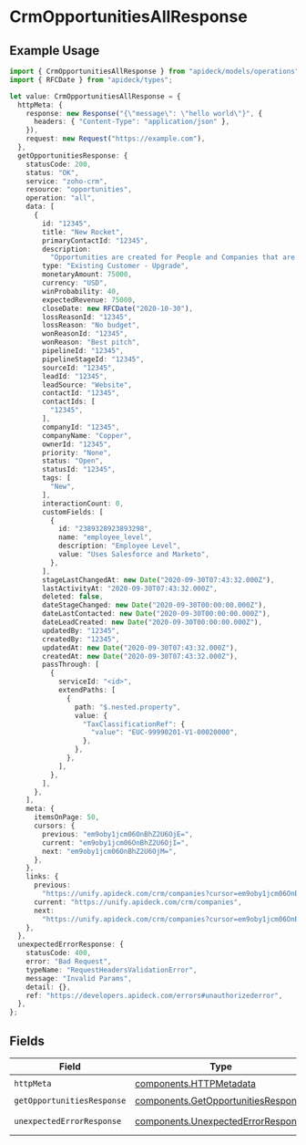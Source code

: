 # CrmOpportunitiesAllResponse

## Example Usage

```typescript
import { CrmOpportunitiesAllResponse } from "apideck/models/operations";
import { RFCDate } from "apideck/types";

let value: CrmOpportunitiesAllResponse = {
  httpMeta: {
    response: new Response("{\"message\": \"hello world\"}", {
      headers: { "Content-Type": "application/json" },
    }),
    request: new Request("https://example.com"),
  },
  getOpportunitiesResponse: {
    statusCode: 200,
    status: "OK",
    service: "zoho-crm",
    resource: "opportunities",
    operation: "all",
    data: [
      {
        id: "12345",
        title: "New Rocket",
        primaryContactId: "12345",
        description:
          "Opportunities are created for People and Companies that are interested in buying your products or services. Create Opportunities for People and Companies to move them through one of your Pipelines.",
        type: "Existing Customer - Upgrade",
        monetaryAmount: 75000,
        currency: "USD",
        winProbability: 40,
        expectedRevenue: 75000,
        closeDate: new RFCDate("2020-10-30"),
        lossReasonId: "12345",
        lossReason: "No budget",
        wonReasonId: "12345",
        wonReason: "Best pitch",
        pipelineId: "12345",
        pipelineStageId: "12345",
        sourceId: "12345",
        leadId: "12345",
        leadSource: "Website",
        contactId: "12345",
        contactIds: [
          "12345",
        ],
        companyId: "12345",
        companyName: "Copper",
        ownerId: "12345",
        priority: "None",
        status: "Open",
        statusId: "12345",
        tags: [
          "New",
        ],
        interactionCount: 0,
        customFields: [
          {
            id: "2389328923893298",
            name: "employee_level",
            description: "Employee Level",
            value: "Uses Salesforce and Marketo",
          },
        ],
        stageLastChangedAt: new Date("2020-09-30T07:43:32.000Z"),
        lastActivityAt: "2020-09-30T07:43:32.000Z",
        deleted: false,
        dateStageChanged: new Date("2020-09-30T00:00:00.000Z"),
        dateLastContacted: new Date("2020-09-30T00:00:00.000Z"),
        dateLeadCreated: new Date("2020-09-30T00:00:00.000Z"),
        updatedBy: "12345",
        createdBy: "12345",
        updatedAt: new Date("2020-09-30T07:43:32.000Z"),
        createdAt: new Date("2020-09-30T07:43:32.000Z"),
        passThrough: [
          {
            serviceId: "<id>",
            extendPaths: [
              {
                path: "$.nested.property",
                value: {
                  "TaxClassificationRef": {
                    "value": "EUC-99990201-V1-00020000",
                  },
                },
              },
            ],
          },
        ],
      },
    ],
    meta: {
      itemsOnPage: 50,
      cursors: {
        previous: "em9oby1jcm06OnBhZ2U6OjE=",
        current: "em9oby1jcm06OnBhZ2U6OjI=",
        next: "em9oby1jcm06OnBhZ2U6OjM=",
      },
    },
    links: {
      previous:
        "https://unify.apideck.com/crm/companies?cursor=em9oby1jcm06OnBhZ2U6OjE%3D",
      current: "https://unify.apideck.com/crm/companies",
      next:
        "https://unify.apideck.com/crm/companies?cursor=em9oby1jcm06OnBhZ2U6OjM",
    },
  },
  unexpectedErrorResponse: {
    statusCode: 400,
    error: "Bad Request",
    typeName: "RequestHeadersValidationError",
    message: "Invalid Params",
    detail: {},
    ref: "https://developers.apideck.com/errors#unauthorizederror",
  },
};
```

## Fields

| Field                                                                                      | Type                                                                                       | Required                                                                                   | Description                                                                                |
| ------------------------------------------------------------------------------------------ | ------------------------------------------------------------------------------------------ | ------------------------------------------------------------------------------------------ | ------------------------------------------------------------------------------------------ |
| `httpMeta`                                                                                 | [components.HTTPMetadata](../../models/components/httpmetadata.md)                         | :heavy_check_mark:                                                                         | N/A                                                                                        |
| `getOpportunitiesResponse`                                                                 | [components.GetOpportunitiesResponse](../../models/components/getopportunitiesresponse.md) | :heavy_minus_sign:                                                                         | Opportunities                                                                              |
| `unexpectedErrorResponse`                                                                  | [components.UnexpectedErrorResponse](../../models/components/unexpectederrorresponse.md)   | :heavy_minus_sign:                                                                         | Unexpected error                                                                           |